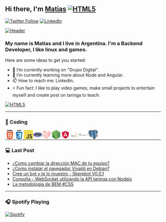 ## Hi there, I'm [Matias][website] [<img alt="HTML5" width="30px" src="https://media3.giphy.com/media/hvRJCLFzcasrR4ia7z/giphy.gif?cid=790b761144ae73932b5461c0fe7398620ace42ee6750bd32&rid=giphy.gif&ct=s" />][website]

[![Twitter Follow](https://img.shields.io/twitter/follow/magamex_ma?color=%231DA1F2&label=magamex_ma&logo=twitter&logoColor=%231DA1F2&style=for-the-badge)](https://twitter.com/magamex_ma/)
[![LinkedIn](https://shields.io/badge/LinkedIn-matias%20angeluk-blue?logo=LinkedIn&logoColor=blue&style=for-the-badge)](https://www.linkedin.com/in/matiasangeluk/)

[![Header](https://thumbs.gfycat.com/EasyHardEwe-size_restricted.gif)][website]

### My name is Matias and I live in Argentina. I'm a Backend Developer, I like linux and games.

Here are some ideas to get you started:

- 🔭 I’m currently working on "Grupo Digital".
- 🌱 I’m currently learning more about Node and Angular.
- 📫 How to reach me: Linkedin.
- ⚡ Fun fact: I like to play video games, make small projects to entertain myself and create post on taringa to teach.

[<img alt="HTML5" width="100px" src="https://media2.giphy.com/media/WUlplcMpOCEmTGBtBW/giphy.gif?cid=790b76114e027982138991351b2d35b7b4c527fcd7ddb357&rid=giphy.gif&ct=s" />][website]

---

### 🚀 Coding

[<img align="left" alt="HTML5" width="30px" src="https://raw.githubusercontent.com/github/explore/80688e429a7d4ef2fca1e82350fe8e3517d3494d/topics/html/html.png" />][website]
[<img align="left" alt="HTML5" width="30px" src="https://raw.githubusercontent.com/github/explore/80688e429a7d4ef2fca1e82350fe8e3517d3494d/topics/css/css.png" />][website]
[<img align="left" alt="HTML5" width="30px" src="https://raw.githubusercontent.com/github/explore/80688e429a7d4ef2fca1e82350fe8e3517d3494d/topics/javascript/javascript.png" />][website]
[<img align="left" alt="HTML5" width="30px" src="https://raw.githubusercontent.com/github/explore/80688e429a7d4ef2fca1e82350fe8e3517d3494d/topics/php/php.png" />][website]
[<img align="left" alt="HTML5" width="30px" src="https://raw.githubusercontent.com/github/explore/80688e429a7d4ef2fca1e82350fe8e3517d3494d/topics/laravel/laravel.png" />][website]
[<img align="left" alt="HTML5" width="30px" src="https://raw.githubusercontent.com/github/explore/80688e429a7d4ef2fca1e82350fe8e3517d3494d/topics/nodejs/nodejs.png" />][website]
[<img align="left" alt="HTML5" width="30px" src="https://raw.githubusercontent.com/github/explore/80688e429a7d4ef2fca1e82350fe8e3517d3494d/topics/angular/angular.png" />][website]
[<img align="left" alt="HTML5" width="30px" src="https://raw.githubusercontent.com/github/explore/80688e429a7d4ef2fca1e82350fe8e3517d3494d/topics/mysql/mysql.png" />][website]
[<img align="left" alt="HTML5" width="30px" src="https://raw.githubusercontent.com/github/explore/80688e429a7d4ef2fca1e82350fe8e3517d3494d/topics/mongodb/mongodb.png" />][website]
[<img align="left" alt="HTML5" width="30px" src="https://raw.githubusercontent.com/github/explore/80688e429a7d4ef2fca1e82350fe8e3517d3494d/topics/postgresql/postgresql.png" />][website]

<br>

---

### 💻 Last Post

<!-- BLOG-POST-LIST:START -->
- [¿Como cambiar la dirección MAC de tu equipo?](https://www.taringa.net/+linux/como-cambiar-la-direccion-mac-de-tu-equipo_4x6tww)
- [¿Como instalar el navegador Vivaldi en Debian?](https://www.taringa.net/+linux/como-instalar-el-navegador-vivaldi-en-debian_4wurer)
- [Cree un bot y te lo muestro - Skerebot V0.0.1](https://www.taringa.net/+offtopic/cree-un-bot-y-te-lo-muestro-skerebot-v0-0-1_4vx0cx)
- [Consulta - WebSocket utilizando la API taringa con Nodejs](https://www.taringa.net/+offtopic/consulta-websocket-utilizando-la-api-taringa-con-nodejs_4sj92m)
- [La metodología de BEM  #CSS](https://www.taringa.net/+info/la-metodologia-de-bem-css_4sh3ck)
<!-- BLOG-POST-LIST:END -->

---
### 🎧 Spotify Playing

[![Spotify](https://spotify-play-readme.vercel.app/api/spotify)](https://open.spotify.com/user/111545794)




[website]: https://magamex.github.io/
